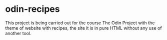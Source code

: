 # odin-recipes

This project is being carried out for the course The Odin Project with the theme of website with recipes, the site it is in pure HTML without any use of another tool.